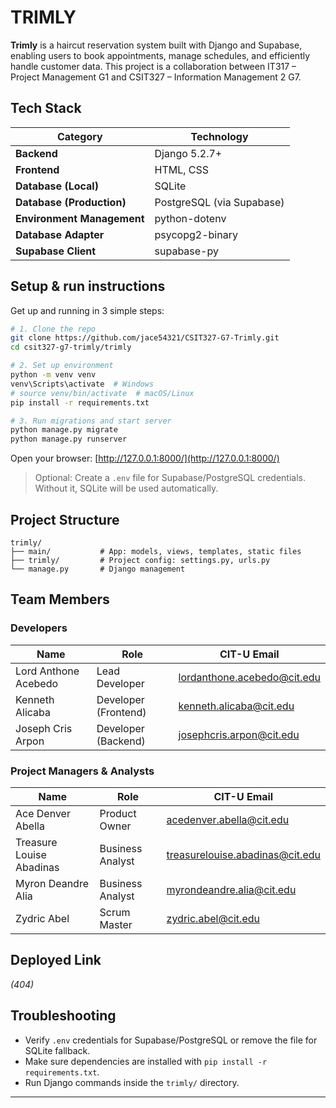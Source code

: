 

# TRIMLY


**Trimly** is a haircut reservation system built with Django and Supabase, enabling users to book appointments, manage schedules, and efficiently handle customer data. This project is a collaboration between IT317 – Project Management G1 and CSIT327 – Information Management 2 G7.

## Tech Stack

| Category | Technology |
|-----------|-------------|
| **Backend** | Django 5.2.7+ |
| **Frontend** | HTML, CSS |
| **Database (Local)** | SQLite |
| **Database (Production)** | PostgreSQL (via Supabase) |
| **Environment Management** | python-dotenv |
| **Database Adapter** | psycopg2-binary |
| **Supabase Client** | supabase-py |


## Setup & run instructions

Get up and running in 3 simple steps:

```bash
# 1. Clone the repo
git clone https://github.com/jace54321/CSIT327-G7-Trimly.git
cd csit327-g7-trimly/trimly

# 2. Set up environment
python -m venv venv
venv\Scripts\activate  # Windows
# source venv/bin/activate  # macOS/Linux
pip install -r requirements.txt

# 3. Run migrations and start server
python manage.py migrate
python manage.py runserver
```

Open your browser: [http://127.0.0.1:8000/](http://127.0.0.1:8000/)

> Optional: Create a `.env` file for Supabase/PostgreSQL credentials. Without it, SQLite will be used automatically.

## Project Structure

```
trimly/
├── main/           # App: models, views, templates, static files
├── trimly/         # Project config: settings.py, urls.py
└── manage.py       # Django management
```

## Team Members

### Developers

| Name                 | Role                 | CIT-U Email                                                       |
| -------------------- | -------------------- | ----------------------------------------------------------------- |
| Lord Anthone Acebedo | Lead Developer       | [lordanthone.acebedo@cit.edu](mailto:lordanthone.acebedo@cit.edu) |
| Kenneth Alicaba      | Developer (Frontend) | [kenneth.alicaba@cit.edu](mailto:kenneth.alicaba@cit.edu)         |
| Joseph Cris Arpon    | Developer (Backend)  | [josephcris.arpon@cit.edu](mailto:josephcris.arpon@cit.edu)       |

### Project Managers & Analysts

| Name                     | Role             | CIT-U Email                                                               |
| ------------------------ | ---------------- | ------------------------------------------------------------------------- |
| Ace Denver Abella        | Product Owner    | [acedenver.abella@cit.edu](mailto:acedenver.abella@cit.edu)               |
| Treasure Louise Abadinas | Business Analyst | [treasurelouise.abadinas@cit.edu](mailto:treasurelouise.abadinas@cit.edu) |
| Myron Deandre Alia       | Business Analyst | [myrondeandre.alia@cit.edu](mailto:myrondeandre.alia@cit.edu)             |
| Zydric Abel              | Scrum Master     | [zydric.abel@cit.edu](mailto:zydric.abel@cit.edu)                         |

## Deployed Link

*(404)*

## Troubleshooting

* Verify `.env` credentials for Supabase/PostgreSQL or remove the file for SQLite fallback.
* Make sure dependencies are installed with `pip install -r requirements.txt`.
* Run Django commands inside the `trimly/` directory.

---


